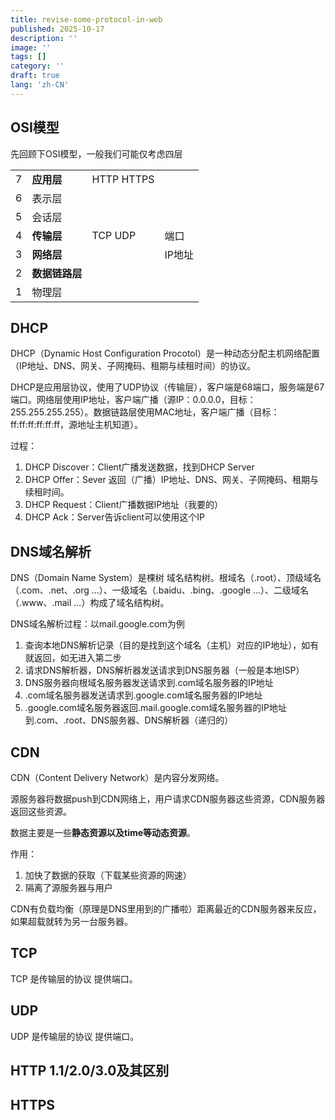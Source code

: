 ```yaml
---
title: revise-some-protocol-in-web
published: 2025-10-17
description: ''
image: ''
tags: []
category: ''
draft: true 
lang: 'zh-CN'
---
```


## OSI模型

先回顾下OSI模型，一般我们可能仅考虑四层

|    |           |            |     |
|----|-----------|------------|-----|
|7|**应用层**    | HTTP HTTPS |     |
|6|表示层        |            |     |
|5|会话层        |            |     |
|4|**传输层**    | TCP UDP    | 端口 |
|3|**网络层**    |            | IP地址 |
|2|**数据链路层**|            |     |
|1|物理层        |            |     |

## DHCP

DHCP（Dynamic Host Configuration Procotol）是一种动态分配主机网络配置（IP地址、DNS、网关、子网掩码、租期与续租时间）的协议。

DHCP是应用层协议，使用了UDP协议（传输层），客户端是68端口，服务端是67端口。网络层使用IP地址，客户端广播（源IP：0.0.0.0，目标：255.255.255.255）。数据链路层使用MAC地址，客户端广播（目标：ff:ff:ff:ff:ff:ff，源地址主机知道）。

过程：
1. DHCP Discover：Client广播发送数据，找到DHCP Server
2. DHCP Offer：Sever 返回（广播）IP地址、DNS、网关、子网掩码、租期与续租时间。
3. DHCP Request：Client广播数据IP地址（我要的）
4. DHCP Ack：Server告诉client可以使用这个IP

## DNS域名解析

DNS（Domain Name System）是棵树 域名结构树。根域名（.root）、顶级域名（.com、.net、.org  ...）、一级域名（.baidu、.bing、.google ...）、二级域名（.www、.mail ...）构成了域名结构树。

DNS域名解析过程：以mail.google.com为例

1. 查询本地DNS解析记录（目的是找到这个域名（主机）对应的IP地址），如有就返回，如无进入第二步
2. 请求DNS解析器，DNS解析器发送请求到DNS服务器（一般是本地ISP）
3. DNS服务器向根域名服务器发送请求到.com域名服务器的IP地址
4. .com域名服务器发送请求到.google.com域名服务器的IP地址
5. .google.com域名服务器返回.mail.google.com域名服务器的IP地址到.com、.root、DNS服务器、DNS解析器（递归的）

## CDN

CDN（Content Delivery Network）是内容分发网络。

源服务器将数据push到CDN网络上，用户请求CDN服务器这些资源，CDN服务器返回这些资源。

数据主要是一些**静态资源以及time等动态资源**。

作用：
1. 加快了数据的获取（下载某些资源的网速）
2. 隔离了源服务器与用户

CDN有负载均衡（原理是DNS里用到的广播啦）距离最近的CDN服务器来反应，如果超载就转为另一台服务器。

## TCP

TCP 是传输层的协议 提供端口。



## UDP

UDP 是传输层的协议 提供端口。

## HTTP 1.1/2.0/3.0及其区别



## HTTPS
